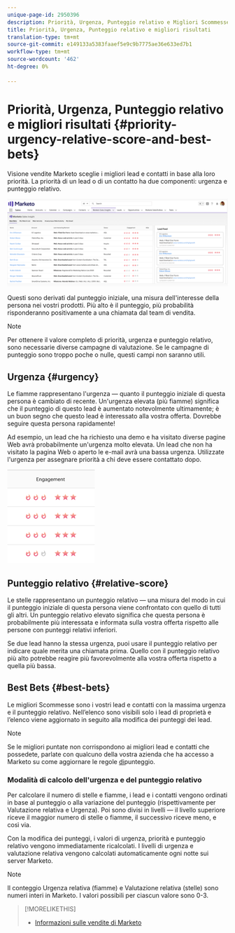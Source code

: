 ```yaml
---
unique-page-id: 2950396
description: Priorità, Urgenza, Punteggio relativo e Migliori Scommesse - Marketo Docs - Documentazione prodotto
title: Priorità, Urgenza, Punteggio relativo e migliori risultati
translation-type: tm+mt
source-git-commit: e149133a5383faaef5e9c9b7775ae36e633ed7b1
workflow-type: tm+mt
source-wordcount: '462'
ht-degree: 0%

---
```



# Priorità, Urgenza, Punteggio relativo e migliori risultati {#priority-urgency-relative-score-and-best-bets}

Visione vendite Marketo sceglie i migliori lead e contatti in base alla loro priorità. La priorità di un lead o di un contatto ha due componenti: urgenza e punteggio relativo.

![](assets/one.png)

Questi sono derivati dal punteggio iniziale, una misura dell&#39;interesse della persona nei vostri prodotti. Più alto è il punteggio, più probabilità risponderanno positivamente a una chiamata dal team di vendita.

>[!NOTE]
>
>Per ottenere il valore completo di priorità, urgenza e punteggio relativo, sono necessarie diverse campagne di valutazione.  Se le campagne di punteggio sono troppo poche o nulle, questi campi non saranno utili.

## Urgenza {#urgency}

Le fiamme rappresentano l&#39;urgenza — quanto il punteggio iniziale di questa persona è cambiato di recente. Un&#39;urgenza elevata (più fiamme) significa che il punteggio di questo lead è aumentato notevolmente ultimamente; è un buon segno che questo lead è interessato alla vostra offerta. Dovrebbe seguire questa persona rapidamente!

Ad esempio, un lead che ha richiesto una demo e ha visitato diverse pagine Web avrà probabilmente un&#39;urgenza molto elevata. Un lead che non ha visitato la pagina Web o aperto le e-mail avrà una bassa urgenza. Utilizzate l&#39;urgenza per assegnare priorità a chi deve essere contattato dopo.

![](assets/two.png)

## Punteggio relativo {#relative-score}

Le stelle rappresentano un punteggio relativo — una misura del modo in cui il punteggio iniziale di questa persona viene confrontato con quello di tutti gli altri. Un punteggio relativo elevato significa che questa persona è probabilmente più interessata e informata sulla vostra offerta rispetto alle persone con punteggi relativi inferiori.

Se due lead hanno la stessa urgenza, puoi usare il punteggio relativo per indicare quale merita una chiamata prima. Quello con il punteggio relativo più alto potrebbe reagire più favorevolmente alla vostra offerta rispetto a quella più bassa.

## Best Bets {#best-bets}

Le migliori Scommesse sono i vostri lead e contatti con la massima urgenza e il punteggio relativo. Nell’elenco sono visibili solo i lead di proprietà e l’elenco viene aggiornato in seguito alla modifica dei punteggi dei lead.

>[!NOTE]
>
>Se le migliori puntate non corrispondono ai migliori lead e contatti che possedete, parlate con qualcuno della vostra azienda che ha accesso a Marketo su come aggiornare le regole [di](../../../../../getting-started/quick-wins/simple-scoring.md)punteggio.

### Modalità di calcolo dell&#39;urgenza e del punteggio relativo

Per calcolare il numero di stelle e fiamme, i lead e i contatti vengono ordinati in base al punteggio o alla variazione del punteggio (rispettivamente per Valutazione relativa e Urgenza). Poi sono divisi in livelli — il livello superiore riceve il maggior numero di stelle o fiamme, il successivo riceve meno, e così via.

Con la modifica dei punteggi, i valori di urgenza, priorità e punteggio relativo vengono immediatamente ricalcolati. I livelli di urgenza e valutazione relativa vengono calcolati automaticamente ogni notte sui server Marketo.

>[!NOTE]
>
>Il conteggio Urgenza relativa (fiamme) e Valutazione relativa (stelle) sono numeri interi in Marketo. I valori possibili per ciascun valore sono 0-3.

>[!MORELIKETHIS]
>
>* [Informazioni sulle vendite di Marketo](http://docs.marketo.com/display/docs/marketo+sales+insight)

